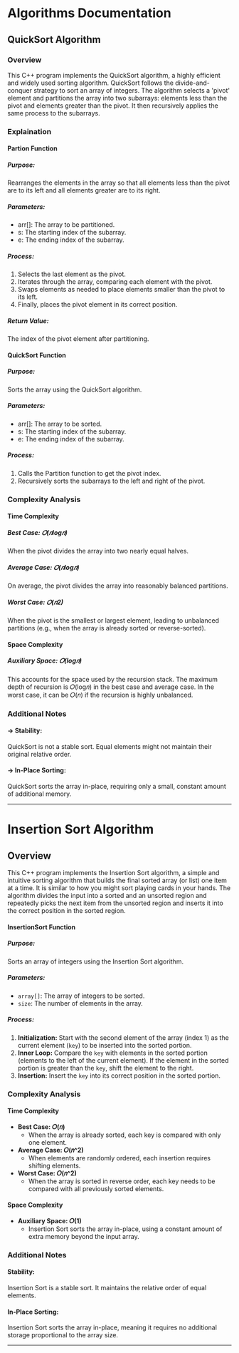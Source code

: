 # Algorithms Documentation

## QuickSort Algorithm
### Overview 
This C++ program implements the QuickSort algorithm, a highly efficient and widely used sorting algorithm. QuickSort follows the divide-and-conquer strategy to sort an array of integers. The algorithm selects a 'pivot' element and partitions the array into two subarrays: elements less than the pivot and elements greater than the pivot. It then recursively applies the same process to the subarrays.
### Explaination
#### Partion Function
##### Purpose:
Rearranges the elements in the array so that all elements less than the pivot are to its left and all elements greater are to its right.
##### Parameters:
- arr[]: The array to be partitioned.
- s: The starting index of the subarray.
- e: The ending index of the subarray.
##### Process:
1. Selects the last element as the pivot.
2. Iterates through the array, comparing each element with the pivot.
3. Swaps elements as needed to place elements smaller than the pivot to its left.
4. Finally, places the pivot element in its correct position.
##### Return Value: 
The index of the pivot element after partitioning.
#### QuickSort Function
##### Purpose: 
Sorts the array using the QuickSort algorithm.
##### Parameters:
- arr[]: The array to be sorted.
- s: The starting index of the subarray.
- e: The ending index of the subarray.
##### Process:
1. Calls the Partition function to get the pivot index.
2. Recursively sorts the subarrays to the left and right of the pivot.
### Complexity Analysis
#### Time Complexity
##### Best Case: 𝑂(𝑛log⁡𝑛)
When the pivot divides the array into two nearly equal halves.

##### Average Case: 𝑂(𝑛log⁡𝑛)
On average, the pivot divides the array into reasonably balanced partitions.

##### Worst Case: 𝑂(𝑛2)
When the pivot is the smallest or largest element, leading to unbalanced partitions (e.g., when the array is already sorted or reverse-sorted).

#### Space Complexity
##### Auxiliary Space: 𝑂(log𝑛)
This accounts for the space used by the recursion stack. The maximum depth of recursion is 𝑂(log𝑛) in the best case and average case. In the worst case, it can be 
𝑂(𝑛) if the recursion is highly unbalanced.
### Additional Notes

#### -> Stability: 
QuickSort is not a stable sort. Equal elements might not maintain their original relative order.

#### -> In-Place Sorting: 
QuickSort sorts the array in-place, requiring only a small, constant amount of additional memory.

---
# Insertion Sort Algorithm

## Overview
This C++ program implements the Insertion Sort algorithm, a simple and intuitive sorting algorithm that builds the final sorted array (or list) one item at a time. It is similar to how you might sort playing cards in your hands. The algorithm divides the input into a sorted and an unsorted region and repeatedly picks the next item from the unsorted region and inserts it into the correct position in the sorted region.

#### InsertionSort Function

##### Purpose:
Sorts an array of integers using the Insertion Sort algorithm.

##### Parameters:
- `array[]`: The array of integers to be sorted.
- `size`: The number of elements in the array.

##### Process:
1. **Initialization:** Start with the second element of the array (index 1) as the current element (`key`) to be inserted into the sorted portion.
2. **Inner Loop:** Compare the `key` with elements in the sorted portion (elements to the left of the current element). If the element in the sorted portion is greater than the `key`, shift the element to the right.
3. **Insertion:** Insert the `key` into its correct position in the sorted portion.
### Complexity Analysis

#### Time Complexity
- **Best Case: 𝑂(𝑛)**
  - When the array is already sorted, each key is compared with only one element.
- **Average Case: 𝑂(𝑛^2)**
  - When elements are randomly ordered, each insertion requires shifting elements.
- **Worst Case: 𝑂(𝑛^2)**
  - When the array is sorted in reverse order, each key needs to be compared with all previously sorted elements.

#### Space Complexity
- **Auxiliary Space: 𝑂(1)**
  - Insertion Sort sorts the array in-place, using a constant amount of extra memory beyond the input array.
### Additional Notes

#### Stability:
Insertion Sort is a stable sort. It maintains the relative order of equal elements.

#### In-Place Sorting:
Insertion Sort sorts the array in-place, meaning it requires no additional storage proportional to the array size.

---

